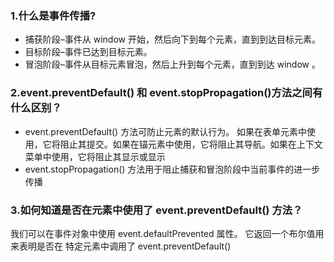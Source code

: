 ### 1.什么是事件传播?

- 捕获阶段–事件从 window 开始，然后向下到每个元素，直到到达⽬标元素。
- ⽬标阶段–事件已达到⽬标元素。
- 冒泡阶段–事件从⽬标元素冒泡，然后上升到每个元素，直到到达 window 。


### 2.event.preventDefault() 和 event.stopPropagation()⽅法之间有什么区别？

- event.preventDefault() ⽅法可防⽌元素的默认⾏为。
  如果在表单元素中使⽤，它将阻⽌其提交。如果在锚元素中使⽤，它将阻⽌其导航。如果在上下⽂菜单中使⽤，它将阻⽌其显⽰或显⽰
- event.stopPropagation() 方法⽤于阻⽌捕获和冒泡阶段中当前事件的进⼀步传播


### 3.如何知道是否在元素中使⽤了 event.preventDefault() ⽅法？

我们可以在事件对象中使⽤ event.defaultPrevented 属性。 它返回⼀个布尔值⽤来表明是否在
特定元素中调⽤了 event.preventDefault()